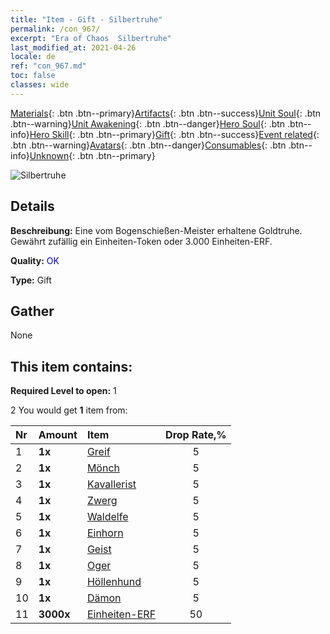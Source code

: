 ```yaml
---
title: "Item - Gift - Silbertruhe"
permalink: /con_967/
excerpt: "Era of Chaos  Silbertruhe"
last_modified_at: 2021-04-26
locale: de
ref: "con_967.md"
toc: false
classes: wide
---
```

 [Materials](/ItemsDE/){: .btn .btn--primary}[Artifacts](/ItemsDE/Artifacts/){: .btn .btn--success}[Unit Soul](/ItemsDE/UnitSoul/){: .btn .btn--warning}[Unit Awakening](/ItemsDE/UnitAwakening/){: .btn .btn--danger}[Hero Soul](/ItemsDE/HeroSoul/){: .btn .btn--info}[Hero Skill](/ItemsDE/HeroSkill/){: .btn .btn--primary}[Gift](/ItemsDE/Gift/){: .btn .btn--success}[Event related](/ItemsDE/Events/){: .btn .btn--warning}[Avatars](/ItemsDE/Avatars/){: .btn .btn--danger}[Consumables](/ItemsDE/Consumables/){: .btn .btn--info}[Unknown](/ItemsDE/Unknown/){: .btn .btn--primary}

 ![Silbertruhe](/images/t/i_50002.png)

## Details
 **Beschreibung:** Eine vom Bogenschießen-Meister erhaltene Goldtruhe. Gewährt zufällig ein Einheiten-Token oder 3.000 Einheiten-ERF.

 **Quality:** <span style="color: #0000CD">OK</span>

 **Type:** Gift

## Gather

  None

## This item contains:

 **Required Level to open:** 1

 2 You would get **1** item  from:

  | Nr | Amount |     Item    | Drop Rate,% |
  |:---|:-------|:------------|:---------:|
  | 1 |  **1x** | [Greif](/ItemsDE/unt_192/) | 5 | 
  | 2 |  **1x** | [Mönch](/ItemsDE/unt_194/) | 5 | 
  | 3 |  **1x** | [Kavallerist](/ItemsDE/unt_195/) | 5 | 
  | 4 |  **1x** | [Zwerg](/ItemsDE/unt_200/) | 5 | 
  | 5 |  **1x** | [Waldelfe](/ItemsDE/unt_201/) | 5 | 
  | 6 |  **1x** | [Einhorn](/ItemsDE/unt_204/) | 5 | 
  | 7 |  **1x** | [Geist](/ItemsDE/unt_210/) | 5 | 
  | 8 |  **1x** | [Oger](/ItemsDE/unt_220/) | 5 | 
  | 9 |  **1x** | [Höllenhund](/ItemsDE/unt_228/) | 5 | 
  | 10 |  **1x** | [Dämon](/ItemsDE/unt_229/) | 5 | 
  | 11 |  **3000x** | [Einheiten-ERF](/ItemsDE/con_902/) | 50 | 
